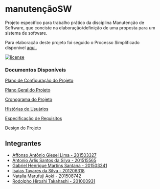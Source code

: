 # manutençãoSW

Projeto específico para trabalho prático da disciplina Manutenção de Software, que conciste na elaboração/definição de uma proposta para um sistema de software.

Para elaboração deste projeto foi seguido o Processo Simplificado disponivel [aqui.](https://github.com/antlisufg/Docs/blob/master/Processo.md)

[![license](https://img.shields.io/github/license/antlisufg/manuten-oSW.svg)](https://github.com/antlisufg/manuten-oSW/blob/master/LICENSE)


### Documentos Disponíveis
[Plano de Configuração do Projeto](https://github.com/antlisufg/manuten-oSW/blob/master/1%C2%AA%20fase/4.%20BANK-LINE_PCS.md)

[Plano Geral do Projeto](https://github.com/antlisufg/manuten-oSW/blob/master/1%C2%AA%20fase/1.%20Gerenciamento/1.1%20BANK-LINE_PGP.md)

[Cronograma do Projeto](https://github.com/antlisufg/manuten-oSW/blob/master/1%C2%AA%20fase/1.%20Gerenciamento/1.2%20BANK-LINE_COP.md)

[Histórias de Usuários](https://github.com/antlisufg/manuten-oSW/blob/master/1%C2%AA%20fase/2.%20Requisito/2.1%20BANK-LINE_DHU.md)

[Especificação de Requisitos](https://github.com/antlisufg/manuten-oSW/blob/master/1%C2%AA%20fase/2.%20Requisito/2.2%20BANK-LINE_EOR.md)

[Design do Projeto](https://github.com/antlisufg/manuten-oSW/blob/master/1%C2%AA%20fase/3.%20Design/BANK-LINE_DGA.md)


## Integrantes

- [Affonso Antônio Giesel Lima -  201503327](https://github.com/AffonsoGiesel) 
- [Antonio Arlis Santos da Silva - 201515565](https://github.com/antlisufg)
- [Gabriel Henrigue Martins Santana - 201503341 ](https://github.com/gabrielhmartins)
- [Isaias Tavares da Silva - 201206318](https://github.com/isaiastavares)
- [Natalia Marufuji Aoki - 201508742](https://github.com/NataliaMarufuji) 
- [Rodolpho Hiroshi Takahashi - 201000931](https://github.com/rodolphohiroshi)
